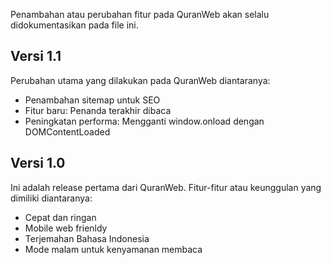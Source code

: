 Penambahan atau perubahan fitur pada QuranWeb akan selalu didokumentasikan pada file ini.

## Versi 1.1

Perubahan utama yang dilakukan pada QuranWeb diantaranya:

* Penambahan sitemap untuk SEO
* Fitur baru: Penanda terakhir dibaca
* Peningkatan performa: Mengganti window.onload dengan DOMContentLoaded

## Versi 1.0

Ini adalah release pertama dari QuranWeb. Fitur-fitur atau keunggulan yang dimiliki diantaranya:

* Cepat dan ringan
* Mobile web frienldy
* Terjemahan Bahasa Indonesia
* Mode malam untuk kenyamanan membaca